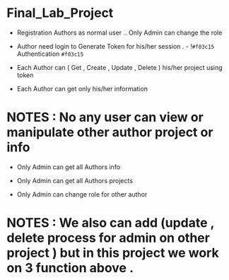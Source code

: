 # Final_Lab_Project

* Registration Authors as normal user .. Only Admin can change the role 

* Author need login to Generate Token for his/her session . - !`#f03c15` Authentication `#f03c15`

* Each Author can ( Get , Create , Update , Delete ) his/her project using token

* Each Author can get only his/her information 

# NOTES : No any user can view or manipulate other author project or info 

* Only Admin can get all Authors info 

* Only Admin can get all Authors projects

* Only Admin can change role for other author

# NOTES : We also can add (update , delete process for admin on other project ) but in this project we work on 3 function above . 
